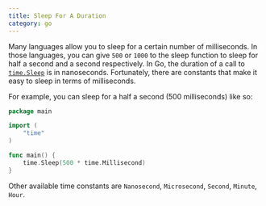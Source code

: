 ```yaml
---
title: Sleep For A Duration
category: go
---
```


Many languages allow you to sleep for a certain number of milliseconds. In
those languages, you can give `500` or `1000` to the sleep function to
sleep for half a second and a second respectively. In Go, the duration of a
call to [`time.Sleep`](https://golang.org/pkg/time/#Sleep) is in
nanoseconds. Fortunately, there are constants that make it easy to sleep in
terms of milliseconds.

For example, you can sleep for a half a second (500 milliseconds) like so:

```go
package main

import (
    "time"
)

func main() {
    time.Sleep(500 * time.Millisecond)
}
```

Other available time constants are `Nanosecond`, `Microsecond`, `Second`,
`Minute`, `Hour`.

